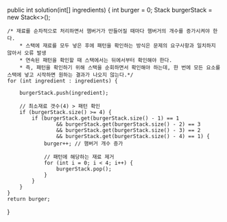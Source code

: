 public int solution(int[] ingredients) {
    int burger = 0;
    Stack<Integer> burgerStack = new Stack<>();
    
    
    /* 재료를 순차적으로 처리하면서 햄버거가 만들어질 때마다 햄버거의 개수를 증가시켜야 한다. 
        * 스택에 재료를 모두 넣은 후에 패턴을 확인하는 방식은 문제의 요구사항과 일치하지 않아서 오류 발생
        * 연속된 패턴을 확인할 때 스택에서는 뒤에서부터 확인해야 한다.
        * 즉, 패턴을 확인하기 위해 스택을 순회하면서 확인해야 하는데, 한 번에 모든 요소를 스택에 넣고 시작하면 원하는 결과가 나오지 않는다.*/
    for (int ingredient : ingredients) {
        
        burgerStack.push(ingredient);
        
        // 최소재료 갯수(4) > 패턴 확인
        if (burgerStack.size() >= 4) {
            if (burgerStack.get(burgerStack.size() - 1) == 1 
                    && burgerStack.get(burgerStack.size() - 2) == 3
                    && burgerStack.get(burgerStack.size() - 3) == 2
                    && burgerStack.get(burgerStack.size() - 4) == 1) {
                burger++; // 햄버거 개수 증가
                
                // 패턴에 해당하는 재료 제거
                for (int i = 0; i < 4; i++) {
                    burgerStack.pop();
                }
            }
        }
    }
    return burger;
}